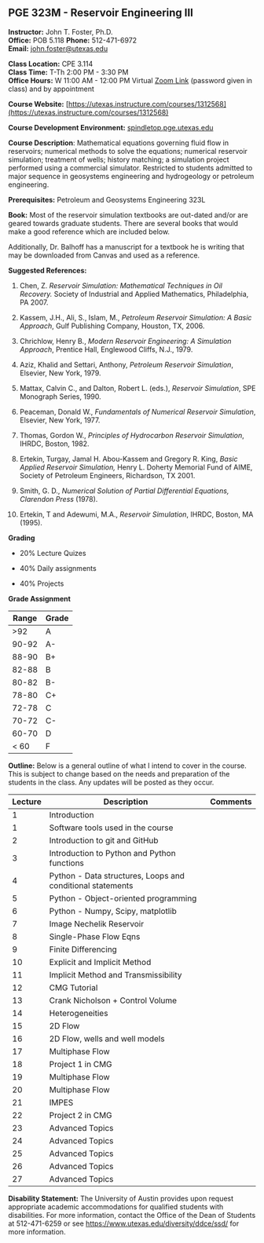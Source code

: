 <!--
.. title: Syllabus
.. slug: index
.. date: 2020-08-26 10:00:00 UTC-05:00
.. template: notitle.tmpl
.. description: PGE 323M - Reservoir Engineering III syllabus page
-->

## PGE 323M - Reservoir Engineering III  


**Instructor:** John T. Foster, Ph.D.  
**Office:** POB 5.118
**Phone:** 512-471-6972  
**Email:** [john.foster@utexas.edu](mailto:john.foster@.utexas.edu)  

**Class Location:** CPE 3.114  
**Class Time:** T-Th 2:00 PM - 3:30 PM  
**Office Hours:** W 11:00 AM - 12:00 PM Virtual [Zoom
Link](https://utexas.zoom.us/my/johntfoster) (password given in class) and by appointment  


**Course Website:** [https://utexas.instructure.com/courses/1312568](https://utexas.instructure.com/courses/1312568)  

**Course Development Environment:** <a href="https://spindletop.pge.utexas.edu" target="_blank">spindletop.pge.utexas.edu</a>  

**Course Description**: Mathematical equations governing fluid flow in reservoirs; numerical methods to solve the equations; numerical reservoir simulation; treatment of wells; history matching; a simulation project performed using a commercial simulator. Restricted to students admitted to major sequence in geosystems engineering and hydrogeology or petroleum engineering.  


**Prerequisites:** Petroleum and Geosystems Engineering 323L  

**Book:** Most of the reservoir simulation textbooks are out-dated and/or are geared towards graduate students. There are several books that would make a good reference which are included below.  

Additionally, Dr. Balhoff has a manuscript for a textbook he is writing that may be downloaded from Canvas and used as a reference.  

**Suggested References:**

1. Chen, Z. *Reservoir Simulation: Mathematical Techniques in Oil Recovery.* Society of Industrial and Applied Mathematics, Philadelphia, PA 2007.

1. Kassem, J.H., Ali, S., Islam, M., *Petroleum Reservoir Simulation: A Basic Approach*, Gulf Publishing Company, Houston, TX, 2006.

1. Chrichlow, Henry B., *Modern Reservoir Engineering: A Simulation Approach*, Prentice Hall, Englewood Cliffs, N.J., 1979.

1. Aziz, Khalid and Settari, Anthony, *Petroleum Reservoir Simulation*, Elsevier, New York, 1979.

1. Mattax, Calvin C., and Dalton, Robert L. (eds.), *Reservoir Simulation*, SPE Monograph Series, 1990.

1. Peaceman, Donald W., *Fundamentals of Numerical Reservoir Simulation*, Elsevier, New York, 1977.

1. Thomas, Gordon W., *Principles of Hydrocarbon Reservoir Simulation*, IHRDC, Boston, 1982.

1. Ertekin, Turgay, Jamal H. Abou-Kassem and Gregory R. King, *Basic Applied Reservoir Simulation,* Henry L. Doherty Memorial Fund of AIME, Society of Petroleum Engineers, Richardson, TX 2001.

1. Smith, G. D., *Numerical Solution of Partial Differential Equations, Clarendon Press* (1978).

1. Ertekin, T and Adewumi, M.A., *Reservoir Simulation*, IHRDC, Boston, MA (1995).


**Grading**

 * 20% Lecture Quizes

 * 40% Daily assignments

 * 40% Projects


**Grade Assignment**

|Range|Grade|
|-|-|
|>92| A  |
|90-92| A-  |
|88-90| B+  |
|82-88| B  |
|80-82| B-  |
|78-80| C+  |
|72-78| C  |
|70-72| C-  |
|60-70| D  |
|< 60| F |  


**Outline:** Below is a general outline of what I intend to cover in the course.  This is subject to change based on the needs and preparation of the students in the class.  Any updates will be posted as they occur.  


| Lecture | Description | Comments |
|---------|-------------|----------|
| 1 | Introduction| |
| 1 | Software tools used in the course | |
| 2 | Introduction to git and GitHub | |
| 3 | Introduction to Python and Python functions | |
| 4 | Python - Data structures, Loops and conditional statements | |
| 5 | Python - Object-oriented programming | |
| 6 | Python - Numpy, Scipy, matplotlib | |
| 7 | Image Nechelik Reservoir | |
| 8 | Single-Phase Flow Eqns | |
| 9 | Finite Differencing | |
|10 | Explicit and Implicit Method | |
|11 | Implicit Method and Transmissibility | |
|12 | CMG Tutorial | |
|13 | Crank Nicholson + Control Volume | |
|14 | Heterogeneities | |
|15 | 2D Flow | |
|16 | 2D Flow, wells and well models | |
|17 | Multiphase Flow |  |
|18 | Project 1 in CMG | |
|19 | Multiphase Flow | |
|20 | Multiphase Flow | |
|21 | IMPES | |
|22 | Project 2 in CMG | |
|23 | Advanced Topics | |
|24 |  Advanced Topics | |
|25 |  Advanced Topics | |
|26 | Advanced Topics | |
|27 |  Advanced Topics | |

**Disability Statement:** The University of Austin provides upon request appropriate academic accommodations for qualified students with disabilities. For more information, contact the Office of the Dean of Students at 512-471-6259 or see <a href="https://www.utexas.edu/diversity/ddce/ssd/" target="_blank">https://www.utexas.edu/diversity/ddce/ssd/</a> for more information.
